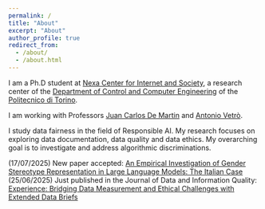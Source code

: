 ```yaml
---
permalink: /
title: "About"
excerpt: "About"
author_profile: true
redirect_from: 
  - /about/
  - /about.html
---
```


I am a Ph.D student at [Nexa Center for Internet and Society](https://nexa.polito.it/), a research center of the [Department of Control and Computer Engineering](https://www.dauin.polito.it/it/) of the [Politecnico di Torino](https://www.polito.it/).

I am working with Professors [Juan Carlos De Martin](https://demartin.polito.it/) and [Antonio Vetrò](https://www.polito.it/en/staff?p=antonio.vetro).

I study data fairness in the field of Responsible AI. My research focuses on exploring data documentation, data quality and data ethics. My overarching goal    is to investigate and address algorithmic discriminations.


(17/07/2025) New paper accepted: [An Empirical Investigation of Gender Stereotype Representation in Large Language Models: The Italian Case](https://rondinamr.github.io/publication/2025-09-15-an-empirical-investigation-of-gender-stereotype-representation-in-large-language-models-the-italian-case)
(25/06/2025) Just published in the Journal of Data and Information Quality: [Experience: Bridging Data Measurement and Ethical Challenges with Extended Data Briefs](https://dl.acm.org/doi/10.1145/3726872)
